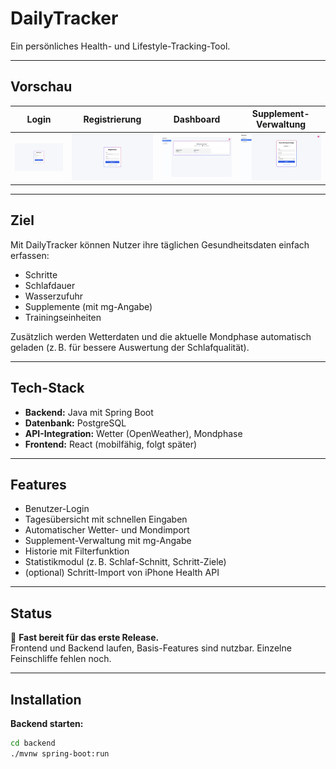 # DailyTracker

Ein persönliches Health- und Lifestyle-Tracking-Tool.

---

## Vorschau

| Login | Registrierung | Dashboard | Supplement-Verwaltung |
|-------|---------------|-----------|-----------------------|
| ![Login](docs/screenshots/login.png) | ![Registrierung](docs/screenshots/register.png) | ![Dashboard](docs/screenshots/dashboard.png) | ![Supplements](docs/screenshots/supplements.png) |

---

## Ziel

Mit DailyTracker können Nutzer ihre täglichen Gesundheitsdaten einfach erfassen:

- Schritte
- Schlafdauer
- Wasserzufuhr
- Supplemente (mit mg-Angabe)
- Trainingseinheiten

Zusätzlich werden Wetterdaten und die aktuelle Mondphase automatisch geladen (z. B. für bessere Auswertung der Schlafqualität).

---

## Tech-Stack

- **Backend:** Java mit Spring Boot  
- **Datenbank:** PostgreSQL  
- **API-Integration:** Wetter (OpenWeather), Mondphase  
- **Frontend:** React (mobilfähig, folgt später)

---

## Features

- Benutzer-Login
- Tagesübersicht mit schnellen Eingaben
- Automatischer Wetter- und Mondimport
- Supplement-Verwaltung mit mg-Angabe
- Historie mit Filterfunktion
- Statistikmodul (z. B. Schlaf-Schnitt, Schritt-Ziele)
- (optional) Schritt-Import von iPhone Health API

---

## Status

🚀 **Fast bereit für das erste Release.**  
Frontend und Backend laufen, Basis-Features sind nutzbar. Einzelne Feinschliffe fehlen noch.

---

## Installation

**Backend starten:**
```bash
cd backend
./mvnw spring-boot:run
